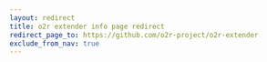 ```yaml
---
layout: redirect
title: o2r extender info page redirect
redirect_page_to: https://github.com/o2r-project/o2r-extender
exclude_from_nav: true
---
```

